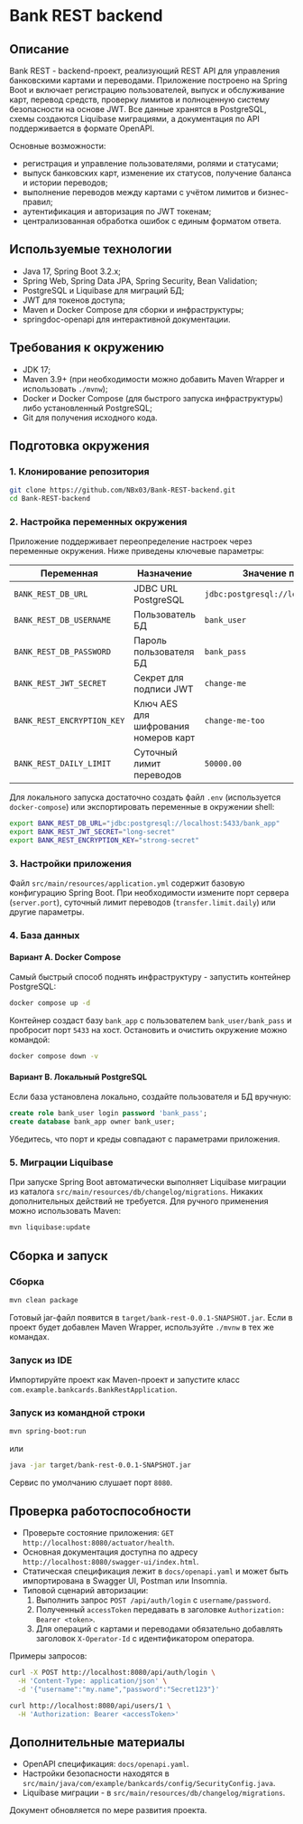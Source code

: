 # Bank REST backend

## Описание
Bank REST - backend-проект, реализующий REST API для управления банковскими картами и переводами. Приложение построено на Spring Boot и включает регистрацию пользователей, выпуск и обслуживание карт, перевод средств, проверку лимитов и полноценную систему безопасности на основе JWT. Все данные хранятся в PostgreSQL, схемы создаются Liquibase миграциями, а документация по API поддерживается в формате OpenAPI.

Основные возможности:
- регистрация и управление пользователями, ролями и статусами;
- выпуск банковских карт, изменение их статусов, получение баланса и истории переводов;
- выполнение переводов между картами с учётом лимитов и бизнес-правил;
- аутентификация и авторизация по JWT токенам;
- централизованная обработка ошибок с единым форматом ответа.

## Используемые технологии
- Java 17, Spring Boot 3.2.x;
- Spring Web, Spring Data JPA, Spring Security, Bean Validation;
- PostgreSQL и Liquibase для миграций БД;
- JWT для токенов доступа;
- Maven и Docker Compose для сборки и инфраструктуры;
- springdoc-openapi для интерактивной документации.

## Требования к окружению
- JDK 17;
- Maven 3.9+ (при необходимости можно добавить Maven Wrapper и использовать `./mvnw`);
- Docker и Docker Compose (для быстрого запуска инфраструктуры) либо установленный PostgreSQL;
- Git для получения исходного кода.

## Подготовка окружения
### 1. Клонирование репозитория
```bash
git clone https://github.com/NBx03/Bank-REST-backend.git
cd Bank-REST-backend
```

### 2. Настройка переменных окружения
Приложение поддерживает переопределение настроек через переменные окружения. Ниже приведены ключевые параметры:

| Переменная | Назначение | Значение по умолчанию |
| --- | --- | --- |
| `BANK_REST_DB_URL` | JDBC URL PostgreSQL | `jdbc:postgresql://localhost:5433/bank_app` |
| `BANK_REST_DB_USERNAME` | Пользователь БД | `bank_user` |
| `BANK_REST_DB_PASSWORD` | Пароль пользователя БД | `bank_pass` |
| `BANK_REST_JWT_SECRET` | Секрет для подписи JWT | `change-me` |
| `BANK_REST_ENCRYPTION_KEY` | Ключ AES для шифрования номеров карт | `change-me-too` |
| `BANK_REST_DAILY_LIMIT` | Суточный лимит переводов | `50000.00` |

Для локального запуска достаточно создать файл `.env` (используется `docker-compose`) или экспортировать переменные в окружении shell:
```bash
export BANK_REST_DB_URL="jdbc:postgresql://localhost:5433/bank_app"
export BANK_REST_JWT_SECRET="long-secret"
export BANK_REST_ENCRYPTION_KEY="strong-secret"
```

### 3. Настройки приложения
Файл `src/main/resources/application.yml` содержит базовую конфигурацию Spring Boot. При необходимости измените порт сервера (`server.port`), суточный лимит переводов (`transfer.limit.daily`) или другие параметры.

### 4. База данных
#### Вариант A. Docker Compose
Самый быстрый способ поднять инфраструктуру - запустить контейнер PostgreSQL:
```bash
docker compose up -d
```
Контейнер создаст базу `bank_app` с пользователем `bank_user/bank_pass` и пробросит порт `5433` на хост. Остановить и очистить окружение можно командой:
```bash
docker compose down -v
```

#### Вариант B. Локальный PostgreSQL
Если база установлена локально, создайте пользователя и БД вручную:
```sql
create role bank_user login password 'bank_pass';
create database bank_app owner bank_user;
```
Убедитесь, что порт и креды совпадают с параметрами приложения.

### 5. Миграции Liquibase
При запуске Spring Boot автоматически выполняет Liquibase миграции из каталога `src/main/resources/db/changelog/migrations`. Никаких дополнительных действий не требуется. Для ручного применения можно использовать Maven:
```bash
mvn liquibase:update
```

## Сборка и запуск
### Сборка
```bash
mvn clean package
```
Готовый jar-файл появится в `target/bank-rest-0.0.1-SNAPSHOT.jar`. Если в проект будет добавлен Maven Wrapper, используйте `./mvnw` в тех же командах.

### Запуск из IDE
Импортируйте проект как Maven-проект и запустите класс `com.example.bankcards.BankRestApplication`.

### Запуск из командной строки
```bash
mvn spring-boot:run
```
или
```bash
java -jar target/bank-rest-0.0.1-SNAPSHOT.jar
```

Сервис по умолчанию слушает порт `8080`.

## Проверка работоспособности
- Проверьте состояние приложения: `GET http://localhost:8080/actuator/health`.
- Основная документация доступна по адресу `http://localhost:8080/swagger-ui/index.html`.
- Статическая спецификация лежит в `docs/openapi.yaml` и может быть импортирована в Swagger UI, Postman или Insomnia.
- Типовой сценарий авторизации:
   1. Выполнить запрос `POST /api/auth/login` с `username/password`.
   2. Полученный `accessToken` передавать в заголовке `Authorization: Bearer <token>`.
   3. Для операций с картами и переводами обязательно добавлять заголовок `X-Operator-Id` с идентификатором оператора.

Примеры запросов:
```bash
curl -X POST http://localhost:8080/api/auth/login \
  -H 'Content-Type: application/json' \
  -d '{"username":"my.name","password":"Secret123"}'

curl http://localhost:8080/api/users/1 \
  -H 'Authorization: Bearer <accessToken>'
```

## Дополнительные материалы
- OpenAPI спецификация: `docs/openapi.yaml`.
- Настройки безопасности находятся в `src/main/java/com/example/bankcards/config/SecurityConfig.java`.
- Liquibase миграции - в `src/main/resources/db/changelog/migrations`.

Документ обновляется по мере развития проекта.

